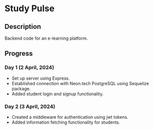 # Study Pulse

## Description
Backend code for an e-learning platform.

## Progress

### Day 1 (2 April, 2024)
- Set up server using Express.
- Established connection with Neon.tech PostgreSQL using Sequelize package.
- Added student login and signup functionality.

### Day 2 (3 April, 2024)
- Created a middleware for authentication using jwt tokens.
- Added information fetching functionality for students.